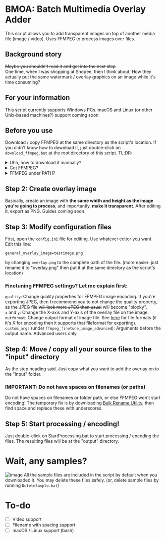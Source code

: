 # BMOA: Batch Multimedia Overlay Adder
This script allows you to add transparent images on top of another media file (image / video). Uses FFMPEG to process images over files.

## Background story
~~Maybe you shouldn't read it and get into the next step~~  
One time, when I was shopping at Shopee, then I think about: How they actually put the same watermark / overlay graphics on an image while it's time consuming?

## For your information
This script currently supports Windows PCs. macOS and Linux (or other Unix-based machines?) support coming soon.

## Before you use
Download / copy FFMPEG at the same directory as the script's location. If you didn't know how to download it, just double-click on `download_ffmpeg.bat` at the root directory of this script. TL;DR:
<details>
<summary>Uhh, how to download it manually?</summary>
1.  Download FFMPEG <a href="https://www.gyan.dev/ffmpeg/builds/ffmpeg-git-essentials.7z">here</a> (Direct link).
<br>
2. Unzip it then copy ffmpeg.exe under the bin directory to the same directory with this script.
</details>
<details>
<summary>Got FFMPEG?</summary>
Just copy it to the same directory where this repo is located. That's all.
</details>
<details>
<summary>FFMPEG under PATH?</summary>
Proceed to the next step. You don't have to setup FFMPEG.
</details>

## Step 2: Create overlay image
Basically, create an image with **the same width and height as the image you're going to process**, and importantly, **make it transparent**. After editing it, export as PNG. Guides coming soon.

## Step 3: Modify configuration files
First, open the `config.ini` file for editing. Use whatever editor you want. Edit this line:
```
general_overlay_image=testimage.png
```
by changing `overlay.png` to the complete path of the file. 
(more easier: just rename it to "overlay.png" then put it at the same directory as the script's location)
### Finetuning FFMPEG settings? Let me explain first:
`quality`: Change quality properties for FFMPEG image encoding. If you're exporting JPEG, then I recommend you to not change the quality property, as the JPEG file ~~will look more JPEG than usual~~ will become "blocky".  
`x` and `y`: Change the X-axis and Y-axis of the overlay file on the image.  
`outformat`: Change output format of image file. See [here](https://www.ffmpeg.org/general.html#toc-Image-Formats) for file formats (if it's X for encoding then it supports that fileformat for exporting).  
`custom_args` (under `ffmpeg_finetune_image_advanced`): Arguments before the output name. Advanced users only.  

## Step 4: Move / copy all your source files to the "input" directory
As the step heading said. Just copy what you want to add the overlay on to the "input" folder.

### IMPORTANT: Do not have spaces on filenames (or paths)
Do not have spaces on filenames or folder path, or else FFMPEG won't start encoding! The temporary fix is by downloading [Bulk Rename Utility](https://www.bulkrenameutility.co.uk/Download.php), then find space and replace these with underscores.

## Step 5: Start processing / encoding!
Just double-click on StartProcessing.bat to start processing / encoding the files. The resulting files will be at the "output" directory.

# Wait, any samples?
![image](https://user-images.githubusercontent.com/37889443/147854202-c1f9a404-e051-450a-934c-4e2c24e085ee.png)
All the sample files are included in the script by default when you downloaded it. You may delete these files safely. (or, delete sample files by running `DeleteSample.bat`)

# To-do
- [ ] Video support
- [ ] Filename with spacing support
- [ ] macOS / Linux support (bash)